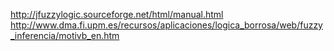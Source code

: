 http://jfuzzylogic.sourceforge.net/html/manual.html
http://www.dma.fi.upm.es/recursos/aplicaciones/logica_borrosa/web/fuzzy_inferencia/motivb_en.htm